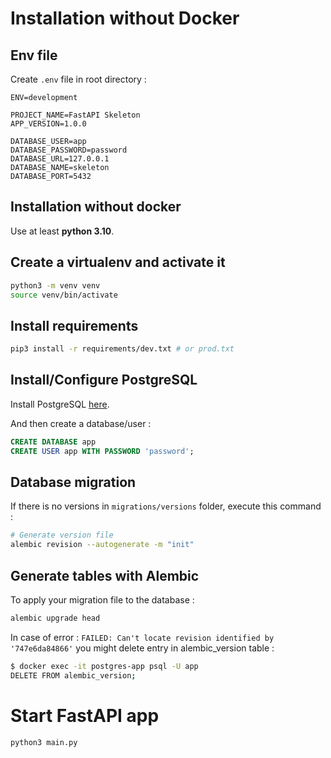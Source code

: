 # Installation without Docker

## Env file

Create `.env` file in root directory :

```text
ENV=development

PROJECT_NAME=FastAPI Skeleton
APP_VERSION=1.0.0

DATABASE_USER=app
DATABASE_PASSWORD=password
DATABASE_URL=127.0.0.1
DATABASE_NAME=skeleton
DATABASE_PORT=5432
```

## Installation without docker

Use at least **python 3.10**.

## Create a virtualenv and activate it

```bash
python3 -m venv venv
source venv/bin/activate
```

## Install requirements

```bash
pip3 install -r requirements/dev.txt # or prod.txt
```

## Install/Configure PostgreSQL

Install PostgreSQL [here](https://doc.ubuntu-fr.org/postgresql).

And then create a database/user :

```SQL
CREATE DATABASE app
CREATE USER app WITH PASSWORD 'password';
```

## Database migration

If there is no versions in `migrations/versions` folder, execute this command :

```bash
# Generate version file
alembic revision --autogenerate -m "init"
```

## Generate tables with Alembic

To apply your migration file to the database : 
```bash
alembic upgrade head
```

In case of error : `FAILED: Can't locate revision identified by '747e6da84866'` you might delete entry in alembic_version table :

```bash
$ docker exec -it postgres-app psql -U app
DELETE FROM alembic_version;
```

# Start FastAPI app

```bash
python3 main.py
```